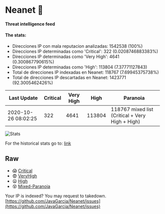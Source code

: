 # Neanet :hocho:
#### Threat intelligence feed
#### The stats:

- Direcciones IP con mala reputacion analizadas: 1542538 (100%)
- Direcciones IP determinadas como 'Critical':  322 (0.0208746883383%)
- Direcciones IP determinadas como 'Very High':  4641 (0.300867790615%)
- Direcciones IP determinadas como 'High':  113804 (7.37771127843)
- Total de direcciones IP indexadas en Neanet:  118767 (7.69945375738%)
- Total de direcciones IP descartadas en Neanet:  1423771 (92.3005462426%)

| Last Update | Critical | Very High | High | Paranoia |
| --- | --- | --- | --- | --- |
| 2020-10-26 08:02:25 | 322 | 4641 | 113804 | 118767 mixed list (Critical + Very High + High)|

![Stats](https://docs.google.com/spreadsheets/d/e/2PACX-1vSnaNMIXVabIpDJjufMlzH7poXnshF3mgd8Is1g9ytUEzVsP5my4Trn8f-xkoLLQ38xpL3HtmUexLo6/pubchart?oid=501124687&format=image)

For the historical stats go to: [link](/stats.csv)
## Raw
- :scream: [Critical](https://raw.githubusercontent.com/JavaGarcia/Neanet/master/blacklists/neanet_critical.txt)
- :fearful: [VeryHigh](https://raw.githubusercontent.com/JavaGarcia/Neanet/master/blacklists/neanet_veryHigh.txtt)
- :frowning: [High](https://raw.githubusercontent.com/JavaGarcia/Neanet/master/blacklists/neanet_high.txt)
- :dizzy_face: [Mixed-Paranoia](https://raw.githubusercontent.com/JavaGarcia/Neanet/master/blacklists/neanet_all.txt)


Your IP is indexed? You may request to takedown. [https://github.com/JavaGarcia/Neanet/issues](https://github.com/JavaGarcia/Neanet/issues)















































































































































































































































































































































































































































































































































































































































































































































































































































































































































































































































































































































































































































































































































































































































































































































































































































































































































